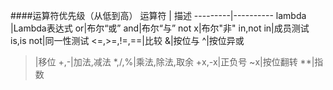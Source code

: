 ####运算符优先级（从低到高）
运算符 |   描述
---------|----------
lambda   |Lambda表达式
or|布尔“或”
and|布尔“与”
not x|布尔"非"
in,not in|成员测试
is,is not|同一性测试
<=,>=,!=,==|比较
&|按位与
^|按位异或
>|移位
+,-|加法,减法
*,/,%|乘法,除法,取余
+x,-x|正负号
~x|按位翻转
**|指数